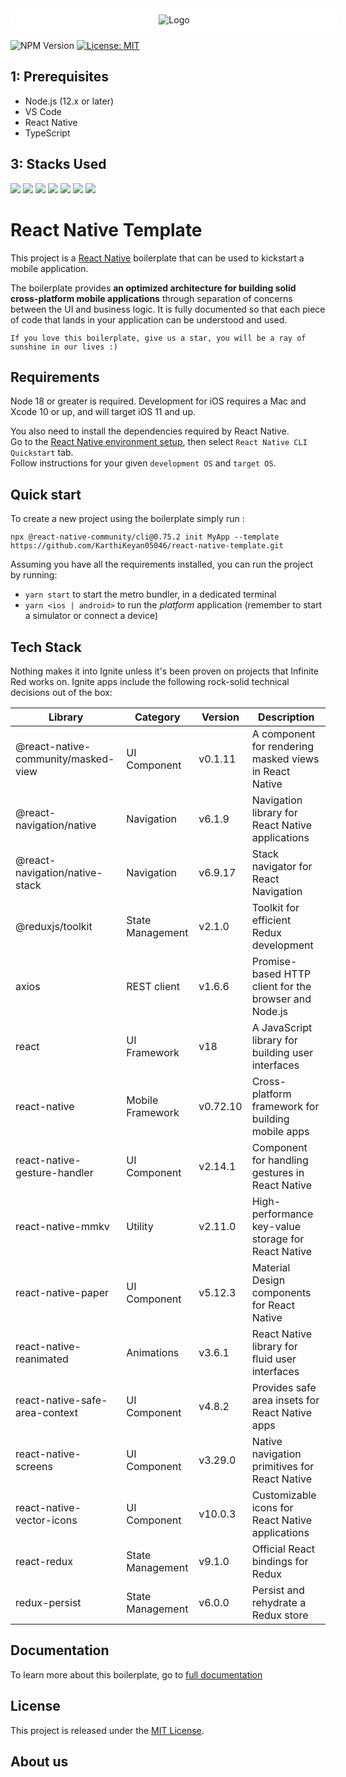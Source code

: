 <div align="center" style="background-color:#FFF;width:100%;padding:10px;margin-bottom:10px;border-radius:10px">
    <img src="https://mcro.tech/static/efa25805d3c7c3f67bf317cf27af3eb5/3bf79/react-native-banner-min.png" alt="Logo">
</div>

![NPM Version](https://img.shields.io/npm/v/rn-template-by-karthi)
[![License: MIT](https://img.shields.io/badge/License-MIT-green.svg)](https://opensource.org/licenses/MIT)

## 1: Prerequisites

- Node.js (12.x or later)
- VS Code
- React Native
- TypeScript

## 3: Stacks Used

![](https://img.shields.io/badge/Android-3DDC84?style=for-the-badge&logo=android&logoColor=white)
![](https://img.shields.io/badge/iOS-000000?style=for-the-badge&logo=ios&logoColor=white)
![](https://img.shields.io/badge/React_Native-blue?style=for-the-badge&logo=react&logoColor=61DAFB)
![](https://img.shields.io/badge/TypeScript-007ACC?style=for-the-badge&logo=typescript&logoColor=white)
![](https://img.shields.io/badge/prettier-1A2C34?style=for-the-badge&logo=prettier&logoColor=F7BA3E)
![](https://img.shields.io/badge/eslint-3A33D1?style=for-the-badge&logo=eslint&logoColor=white)
![](https://img.shields.io/badge/Node.js-43853D?style=for-the-badge&logo=node.js&logoColor=white)

# React Native Template

This project is a [React Native](https://facebook.github.io/react-native/) boilerplate that can be used to kickstart a mobile application.

The boilerplate provides **an optimized architecture for building solid cross-platform mobile applications** through separation of concerns between the UI and business logic. It is fully documented so that each piece of code that lands in your application can be understood and used.

```
If you love this boilerplate, give us a star, you will be a ray of sunshine in our lives :)
```

## Requirements

Node 18 or greater is required. Development for iOS requires a Mac and Xcode 10 or up, and will target iOS 11 and up.

You also need to install the dependencies required by React Native.  
Go to the [React Native environment setup](https://reactnative.dev/docs/environment-setup), then select `React Native CLI Quickstart` tab.  
Follow instructions for your given `development OS` and `target OS`.

## Quick start

To create a new project using the boilerplate simply run :

```
npx @react-native-community/cli@0.75.2 init MyApp --template https://github.com/KarthiKeyan05046/react-native-template.git
```

Assuming you have all the requirements installed, you can run the project by running:

- `yarn start` to start the metro bundler, in a dedicated terminal
- `yarn <ios | android>` to run the *platform* application (remember to start a simulator or connect a device)

## Tech Stack

Nothing makes it into Ignite unless it's been proven on projects that Infinite Red works on. Ignite apps include the following rock-solid technical decisions out of the box:

| Library                            | Category             | Version  | Description                                         |
| ---------------------------------- | --------------------| -------- | --------------------------------------------------- |
| @react-native-community/masked-view | UI Component         | v0.1.11  | A component for rendering masked views in React Native |
| @react-navigation/native           | Navigation           | v6.1.9   | Navigation library for React Native applications   |
| @react-navigation/native-stack     | Navigation           | v6.9.17  | Stack navigator for React Navigation               |
| @reduxjs/toolkit                   | State Management     | v2.1.0   | Toolkit for efficient Redux development            |
| axios                              | REST client          | v1.6.6   | Promise-based HTTP client for the browser and Node.js |
| react                              | UI Framework         | v18      | A JavaScript library for building user interfaces  |
| react-native                       | Mobile Framework     | v0.72.10 | Cross-platform framework for building mobile apps  |
| react-native-gesture-handler       | UI Component         | v2.14.1  | Component for handling gestures in React Native   |
| react-native-mmkv                  | Utility              | v2.11.0  | High-performance key-value storage for React Native |
| react-native-paper                 | UI Component         | v5.12.3  | Material Design components for React Native       |
| react-native-reanimated            | Animations           | v3.6.1   | React Native library for fluid user interfaces    |
| react-native-safe-area-context     | UI Component         | v4.8.2   | Provides safe area insets for React Native apps   |
| react-native-screens               | UI Component         | v3.29.0  | Native navigation primitives for React Native     |
| react-native-vector-icons          | UI Component         | v10.0.3  | Customizable icons for React Native applications |
| react-redux                        | State Management     | v9.1.0   | Official React bindings for Redux                 |
| redux-persist                      | State Management     | v6.0.0   | Persist and rehydrate a Redux store               |

## Documentation

To learn more about this boilerplate, go to [full documentation](https://KarthiKeyan05046.github.io/react-native-template)

## License

This project is released under the [MIT License](LICENSE).

## About us
